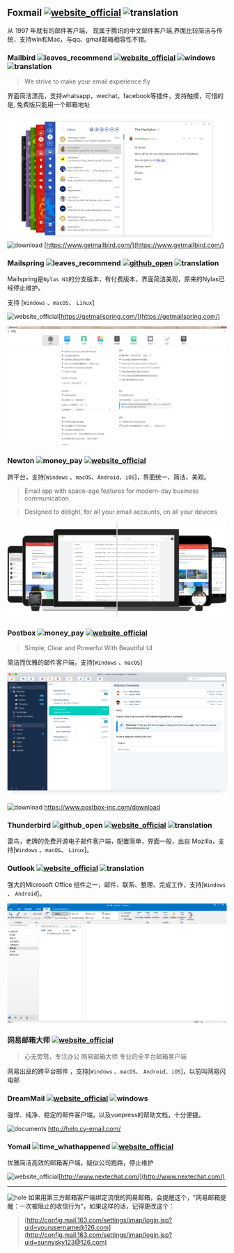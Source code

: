 ## Foxmail [![website_official](https://gitbook07.oss-cn-hangzhou.aliyuncs.com/website_official.svg)](http://www.foxmail.com/) ![translation](https://gitbook07.oss-cn-hangzhou.aliyuncs.com/translation.svg)

从 1997 年就有的邮件客户端， 现属于腾讯的中文邮件客户端,界面比较简洁与传统，支持win和Mac，与qq、gmail邮箱相容性不错。


### Mailbird ![leaves_recommend](https://gitbook07.oss-cn-hangzhou.aliyuncs.com/leaves_rec.svg) [![website_official](https://gitbook07.oss-cn-hangzhou.aliyuncs.com/website_official.svg)](https://www.getmailbird.com/) ![windows](https://gitbook07.oss-cn-hangzhou.aliyuncs.com/windows.svg) ![translation](https://gitbook07.oss-cn-hangzhou.aliyuncs.com/translation.svg)

> We strive to make your email experience fly

界面简洁漂亮，支持whatsapp，wechat，facebook等插件，支持触摸，可惜的是, 免费版只能用一个邮箱地址

![Mailbird](../../.gitbook/assets/z-study-com-mail-mailbird.png)
![download](https://gitbook07.oss-cn-hangzhou.aliyuncs.com/download.svg) [https://www.getmailbird.com/](https://www.getmailbird.com/)

### Mailspring ![leaves_recommend](https://gitbook07.oss-cn-hangzhou.aliyuncs.com/leaves_rec.svg) [![github_open](https://gitbook07.oss-cn-hangzhou.aliyuncs.com/github_open.svg)](https://github.com/Foundry376/Mailspring) ![translation](https://gitbook07.oss-cn-hangzhou.aliyuncs.com/translation.svg)

Mailspring是`Nylas N1`的分支版本，有付费版本，界面简洁美观，原来的Nylas已经停止维护。

支持 [`Windows` 、`macOS`、 `Linux`]

![website_official](https://gitbook07.oss-cn-hangzhou.aliyuncs.com/website_official.svg)[https://getmailspring.com/](https://getmailspring.com/)

![](../../.gitbook/assets/z-study-com-mail-mailspring.png)
### Newton ![money_pay](https://gitbook07.oss-cn-hangzhou.aliyuncs.com/money_pay.svg) [![website_official](https://gitbook07.oss-cn-hangzhou.aliyuncs.com/website_official.svg)](https://newtonhq.com/)

跨平台，支持[`Windows` 、`macOS`、`Android`、`iOS`]，界面统一、简洁、美观。

> Email app with space-age features for modern-day business communication.

> Designed to delight, for all your email accounts, on all your devices

![Newton](../../.gitbook/assets/z-study-com-mail-newton.png)

### Postbox ![money_pay](https://gitbook07.oss-cn-hangzhou.aliyuncs.com/money_pay.svg) [![website_official](https://gitbook07.oss-cn-hangzhou.aliyuncs.com/website_official.svg)](https://www.postbox-inc.com/)

> Simple, Clear and Powerful With Beautiful UI

简洁而优雅的邮件客户端，支持[`Windows` 、`macOS`]

![Postbox](../../.gitbook/assets/z-study-com-mail-postbox.png)

![download](https://gitbook07.oss-cn-hangzhou.aliyuncs.com/download.svg) https://www.postbox-inc.com/download

### Thunderbird ![github_open](https://gitbook07.oss-cn-hangzhou.aliyuncs.com/github_open.svg) [![website_official](https://gitbook07.oss-cn-hangzhou.aliyuncs.com/website_official.svg)](https://www.thunderbird.net) ![translation](https://gitbook07.oss-cn-hangzhou.aliyuncs.com/translation.svg)

雷鸟，老牌的免费开源电子邮件客户端，配置简单，界面一般，出自 Mozilla，支持[`Windows` 、`macOS`、 `Linux`]。

### Outlook [![website_official](https://gitbook07.oss-cn-hangzhou.aliyuncs.com/website_official.svg)](https://products.office.com/en-us/outlook/email-and-calendar-software-microsoft-outlook) ![translation](https://gitbook07.oss-cn-hangzhou.aliyuncs.com/translation.svg)

强大的Microsoft Office 组件之一，邮件、联系、整理、完成工作，支持[`Windows` 、 `Android`]。

![Outlook](../../.gitbook/assets/z-study-com-mail-outlook.png)

### 网易邮箱大师 [![website_official](https://gitbook07.oss-cn-hangzhou.aliyuncs.com/website_official.svg)](http://mail.163.com/dashi/)

> 心无旁骛，专注办公
> 网易邮箱大师 专业的全平台邮箱客户端

网易出品的跨平台邮件 ，支持[`Windows` 、`macOS`、 `Android`、`iOS`]，以前叫网易闪电邮

### DreamMail [![website_official](https://gitbook07.oss-cn-hangzhou.aliyuncs.com/website_official.svg)](https://www.cy-email.com/) ![windows](https://gitbook07.oss-cn-hangzhou.aliyuncs.com/windows.svg)

强悍、纯净、稳定的邮件客户端，以及vuepress的帮助文档，十分便捷。

![documents](https://gitbook07.oss-cn-hangzhou.aliyuncs.com/documents.svg) http://help.cy-email.com/

### Yomail ![time_whathappened](https://gitbook07.oss-cn-hangzhou.aliyuncs.com/time_whathappened.svg) [![website_official](https://gitbook07.oss-cn-hangzhou.aliyuncs.com/website_official.svg)](http://www.nextechat.com/)

优雅简洁高效的邮箱客户端，疑似公司跑路，停止维护

![website_official](https://gitbook07.oss-cn-hangzhou.aliyuncs.com/website_official.svg)[http://www.nextechat.com/](http://www.nextechat.com/)

---

![hole](https://gitbook07.oss-cn-hangzhou.aliyuncs.com/keng.svg) 如果用第三方邮箱客户端绑定流氓的网易邮箱，会提醒这个，"网易邮箱提醒：一次被阻止的收信行为"，如果这样的话，记得更改这个：
>
>[http://config.mail.163.com/settings/imap/login.jsp?uid=yourusername@126.com](http://config.mail.163.com/settings/imap/login.jsp?uid=sunnysky123@126.com)

